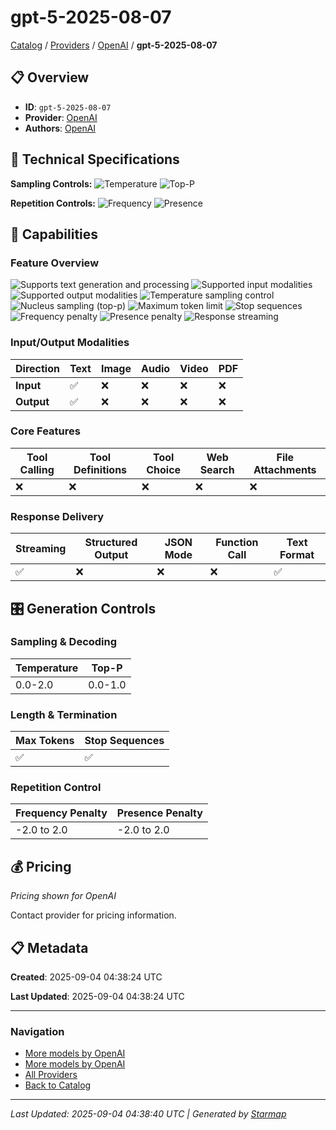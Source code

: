 # gpt-5-2025-08-07
  
[Catalog](../../../..) / [Providers](../../..) / [OpenAI](../..) / **gpt-5-2025-08-07**


## 📋 Overview
  
- **ID**: `gpt-5-2025-08-07`
- **Provider**: [OpenAI](../)
- **Authors**: [OpenAI](../../../authors/openai/)
  
## 🔬 Technical Specifications
  
**Sampling Controls:** ![Temperature](https://img.shields.io/badge/temperature-supported-red) ![Top-P](https://img.shields.io/badge/top__p-supported-red)

**Repetition Controls:** ![Frequency](https://img.shields.io/badge/frequency__penalty-supported-purple) ![Presence](https://img.shields.io/badge/presence__penalty-supported-purple)
  
  
## 🎯 Capabilities
  
### Feature Overview
  
![Supports text generation and processing](https://img.shields.io/badge/text-✓-blue) ![Supported input modalities](https://img.shields.io/badge/input-text-teal) ![Supported output modalities](https://img.shields.io/badge/output-text-cyan) ![Temperature sampling control](https://img.shields.io/badge/temperature-core-red) ![Nucleus sampling (top-p)](https://img.shields.io/badge/top__p-core-red) ![Maximum token limit](https://img.shields.io/badge/max__tokens-core-blue) ![Stop sequences](https://img.shields.io/badge/stop-core-blue) ![Frequency penalty](https://img.shields.io/badge/frequency__penalty-core-purple) ![Presence penalty](https://img.shields.io/badge/presence__penalty-core-purple) ![Response streaming](https://img.shields.io/badge/streaming-✓-cyan)
  
  
### Input/Output Modalities
  
| Direction | Text | Image | Audio | Video | PDF |
|---------|---------|---------|---------|---------|---------|
| **Input** | ✅ | ❌ | ❌ | ❌ | ❌ |
| **Output** | ✅ | ❌ | ❌ | ❌ | ❌ |

  
### Core Features
  
| Tool Calling | Tool Definitions | Tool Choice | Web Search | File Attachments |
|---------|---------|---------|---------|---------|
| ❌ | ❌ | ❌ | ❌ | ❌ |

  
### Response Delivery
  
| Streaming | Structured Output | JSON Mode | Function Call | Text Format |
|---------|---------|---------|---------|---------|
| ✅ | ❌ | ❌ | ❌ | ✅ |

  
## 🎛️ Generation Controls
  
### Sampling & Decoding
  
| Temperature | Top-P |
|---------|---------|
| 0.0-2.0 | 0.0-1.0 |

  
### Length & Termination
  
| Max Tokens | Stop Sequences |
|---------|---------|
| ✅ | ✅ |

  
### Repetition Control
  
| Frequency Penalty | Presence Penalty |
|---------|---------|
| -2.0 to 2.0 | -2.0 to 2.0 |

  
## 💰 Pricing
  
*Pricing shown for OpenAI*
  
  
Contact provider for pricing information.
  
## 📋 Metadata
  
**Created**: 2025-09-04 04:38:24 UTC
  
**Last Updated**: 2025-09-04 04:38:24 UTC
  
  
---
  
  
### Navigation

- [More models by OpenAI](../)
- [More models by OpenAI](../../../../authors/openai/)
- [All Providers](../../../../providers)
- [Back to Catalog](../../../..)


---
_Last Updated: 2025-09-04 04:38:40 UTC | Generated by [Starmap](https://github.com/agentstation/starmap)_
